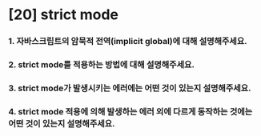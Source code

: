 # [20] strict mode

### 1. 자바스크립트의 암묵적 전역(implicit global)에 대해 설명해주세요.

### 2. strict mode를 적용하는 방법에 대해 설명해주세요.

### 3. strict mode가 발생시키는 에러에는 어떤 것이 있는지 설명해주세요.

### 4. strict mode 적용에 의해 발생하는 에러 외에 다르게 동작하는 것에는 어떤 것이 있는지 설명해주세요.
